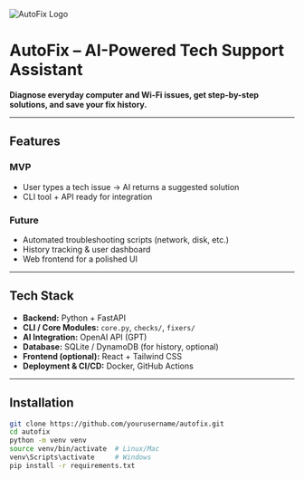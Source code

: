![AutoFix Logo](./autofix/logo.png)


# AutoFix – AI-Powered Tech Support Assistant 

**Diagnose everyday computer and Wi-Fi issues, get step-by-step solutions, and save your fix history.**

---

##  Features

### MVP
- User types a tech issue → AI returns a suggested solution
- CLI tool + API ready for integration

### Future
- Automated troubleshooting scripts (network, disk, etc.)
- History tracking & user dashboard
- Web frontend for a polished UI

---

##  Tech Stack
- **Backend:** Python + FastAPI  
- **CLI / Core Modules:** `core.py`, `checks/`, `fixers/`  
- **AI Integration:** OpenAI API (GPT)  
- **Database:** SQLite / DynamoDB (for history, optional)  
- **Frontend (optional):** React + Tailwind CSS  
- **Deployment & CI/CD:** Docker, GitHub Actions

---

## Installation

```bash
git clone https://github.com/yourusername/autofix.git
cd autofix
python -m venv venv
source venv/bin/activate  # Linux/Mac
venv\Scripts\activate     # Windows
pip install -r requirements.txt

